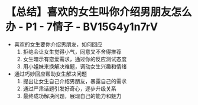 # 【总结】喜欢的女生叫你介绍男朋友怎么办 - P1 - 7情子 - BV15G4y1n7rV

-   喜欢的女生要你介绍男朋友，如何回应
    1.  拒绝会让女生觉得小气，同意又不舍得推荐
    2.  女生暗示有恋爱需求，通过你的反应测试态度
    3.  用小姐妹来换解决难题，调动女生兴趣和情绪
-   通过巧妙回应帮助女生解决问题
    1.  提出让女生自己介绍男朋友，暴露自己的需求
    2.  通过严肃话题引发好奇心，逐步升级关系
    3.  最终成功解决问题，展现自己的能力和魅力